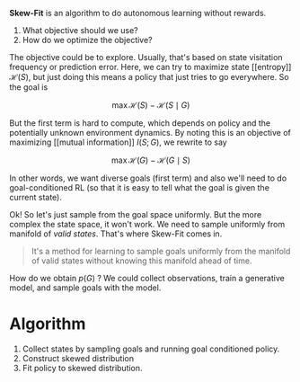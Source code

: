 **Skew-Fit** is an algorithm to do autonomous learning without rewards.

1. What objective should we use?
2. How do we optimize the objective?

The objective could be to explore. Usually, that's based on state visitation frequency or prediction error. Here, we can try to maximize state [[entropy]] $\mathcal{H}(S)$, but just doing this means a policy that just tries to go everywhere. So the goal is

$$
\max \mathcal{H}(S) - \mathcal{H}(S \mid G)
$$

But the first term is hard to compute, which depends on policy and the potentially unknown environment dynamics. By noting this is an objective of maximizing [[mutual information]] $I(S; G)$, we rewrite to say

$$
\max \mathcal{H}(G) - \mathcal{H}(G \mid S)
$$

In other words, we want diverse goals (first term) and also we'll need to do goal-conditioned RL (so that it is easy to tell what the goal is given the current state).

Ok! So let's just sample from the goal space uniformly. But the more complex the state space, it won't work. We need to sample uniformly from manifold of _valid states_. That's where Skew-Fit comes in.

> It's a method for learning to sample goals uniformly from the manifold of valid states without knowing this manifold ahead of time.

How do we obtain $p(G)$ ? We could collect observations, train a generative model, and sample goals with the model. 

# Algorithm

1. Collect states by sampling goals and running goal conditioned policy.
2. Construct skewed distribution
2. Fit policy to skewed distribution.